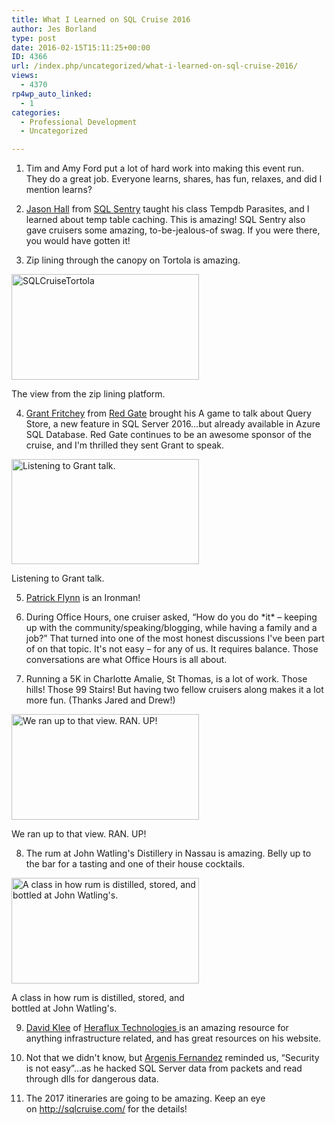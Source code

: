 ```yaml
---
title: What I Learned on SQL Cruise 2016
author: Jes Borland
type: post
date: 2016-02-15T15:11:25+00:00
ID: 4366
url: /index.php/uncategorized/what-i-learned-on-sql-cruise-2016/
views:
  - 4370
rp4wp_auto_linked:
  - 1
categories:
  - Professional Development
  - Uncategorized

---
```

1. Tim and Amy Ford put a lot of hard work into making this event run. They do a great job. Everyone learns, shares, has fun, relaxes, and did I mention learns?

2. <a href="https://twitter.com/SQLSaurus" target="_blank">Jason Hall</a> from <a href="http://www.sqlsentry.com/" target="_blank">SQL Sentry</a> taught his class Tempdb Parasites, and I learned about temp table caching. This is amazing! SQL Sentry also gave cruisers some amazing, to-be-jealous-of swag. If you were there, you would have gotten it!

3. Zip lining through the canopy on Tortola is amazing.

<div id="attachment_4369" style="width: 310px" class="wp-caption aligncenter">
  <img class="wp-image-4369 size-medium" src="/wp-content/uploads/2016/02/IMAG1792-300x169.jpg" alt="SQLCruiseTortola" width="300" height="169" srcset="/wp-content/uploads/2016/02/IMAG1792-300x169.jpg 300w, /wp-content/uploads/2016/02/IMAG1792-1024x579.jpg 1024w, /wp-content/uploads/2016/02/IMAG1792.jpg 1344w" sizes="(max-width: 300px) 100vw, 300px" />
  
  <p class="wp-caption-text">
    The view from the zip lining platform.
  </p>
</div>

4. <a href="https://twitter.com/GFritchey" target="_blank">Grant Fritchey</a> from <a href="http://www.red-gate.com/" target="_blank">Red Gate</a> brought his A game to talk about Query Store, a new feature in SQL Server 2016…but already available in Azure SQL Database. Red Gate continues to be an awesome sponsor of the cruise, and I'm thrilled they sent Grant to speak.

<div id="attachment_4368" style="width: 310px" class="wp-caption aligncenter">
  <img class="size-medium wp-image-4368" src="/wp-content/uploads/2016/02/IMAG1840-300x168.jpg" alt="Listening to Grant talk. " width="300" height="168" srcset="/wp-content/uploads/2016/02/IMAG1840-300x168.jpg 300w, /wp-content/uploads/2016/02/IMAG1840-1024x576.jpg 1024w" sizes="(max-width: 300px) 100vw, 300px" />
  
  <p class="wp-caption-text">
    Listening to Grant talk.
  </p>
</div>

5. <a href="https://twitter.com/sqllensman" target="_blank">Patrick Flynn</a> is an Ironman!

6. During Office Hours, one cruiser asked, “How do you do \*it\* &#8211; keeping up with the community/speaking/blogging, while having a family and a job?” That turned into one of the most honest discussions I've been part of on that topic. It's not easy &#8211; for any of us. It requires balance. Those conversations are what Office Hours is all about.

7. Running a 5K in Charlotte Amalie, St Thomas, is a lot of work. Those hills! Those 99 Stairs! But having two fellow cruisers along makes it a lot more fun. (Thanks Jared and Drew!)

<div id="attachment_4367" style="width: 310px" class="wp-caption aligncenter">
  <img class="size-medium wp-image-4367" src="/wp-content/uploads/2016/02/IMAG1750-300x169.jpg" alt="We ran up to that view. RAN. UP! " width="300" height="169" srcset="/wp-content/uploads/2016/02/IMAG1750-300x169.jpg 300w, /wp-content/uploads/2016/02/IMAG1750-1024x579.jpg 1024w" sizes="(max-width: 300px) 100vw, 300px" />
  
  <p class="wp-caption-text">
    We ran up to that view. RAN. UP!
  </p>
</div>

8. The rum at John Watling's Distillery in Nassau is amazing. Belly up to the bar for a tasting and one of their house cocktails.

<div id="attachment_4370" style="width: 310px" class="wp-caption aligncenter">
  <img class="size-medium wp-image-4370" src="/wp-content/uploads/2016/02/IMAG1862-300x169.jpg" alt="A class in how rum is distilled, stored, and bottled at John Watling's. " width="300" height="169" srcset="/wp-content/uploads/2016/02/IMAG1862-300x169.jpg 300w, /wp-content/uploads/2016/02/IMAG1862-1024x579.jpg 1024w, /wp-content/uploads/2016/02/IMAG1862.jpg 1344w" sizes="(max-width: 300px) 100vw, 300px" />
  
  <p class="wp-caption-text">
    A class in how rum is distilled, stored, and bottled at John Watling's.
  </p>
</div>

9. <a href="https://twitter.com/kleegeek" target="_blank">David Klee</a> of <a href="http://heraflux.com/" target="_blank">Heraflux Technologies </a>is an amazing resource for anything infrastructure related, and has great resources on his website.

10. Not that we didn't know, but <a href="https://twitter.com/DBArgenis" target="_blank">Argenis Fernandez</a> reminded us, “Security is not easy”…as he hacked SQL Server data from packets and read through dlls for dangerous data.

11. The 2017 itineraries are going to be amazing. Keep an eye on <a href="http://sqlcruise.com/" target="_blank">http://sqlcruise.com/</a> for the details!